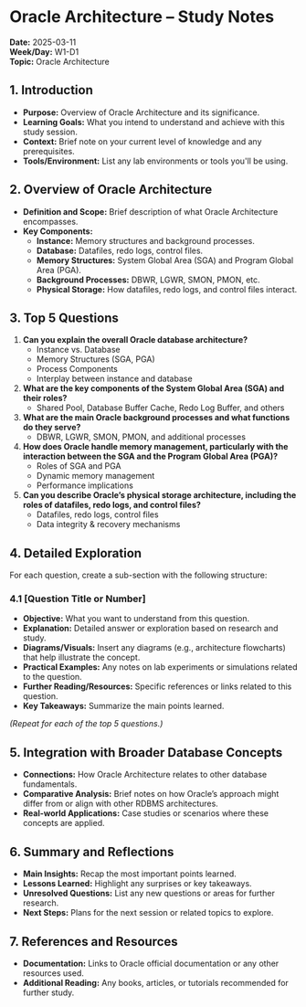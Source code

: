 # Oracle Architecture – Study Notes  
**Date:** 2025-03-11  
**Week/Day:** W1-D1  
**Topic:** Oracle Architecture

## 1. Introduction  
- **Purpose:** Overview of Oracle Architecture and its significance.  
- **Learning Goals:** What you intend to understand and achieve with this study session.  
- **Context:** Brief note on your current level of knowledge and any prerequisites.  
- **Tools/Environment:** List any lab environments or tools you'll be using.

## 2. Overview of Oracle Architecture  
- **Definition and Scope:** Brief description of what Oracle Architecture encompasses.  
- **Key Components:**  
  - **Instance:** Memory structures and background processes.  
  - **Database:** Datafiles, redo logs, control files.  
  - **Memory Structures:** System Global Area (SGA) and Program Global Area (PGA).  
  - **Background Processes:** DBWR, LGWR, SMON, PMON, etc.  
  - **Physical Storage:** How datafiles, redo logs, and control files interact.

## 3. Top 5 Questions  
1. **Can you explain the overall Oracle database architecture?**  
   - Instance vs. Database  
   - Memory Structures (SGA, PGA)  
   - Process Components  
   - Interplay between instance and database  
2. **What are the key components of the System Global Area (SGA) and their roles?**  
   - Shared Pool, Database Buffer Cache, Redo Log Buffer, and others  
3. **What are the main Oracle background processes and what functions do they serve?**  
   - DBWR, LGWR, SMON, PMON, and additional processes  
4. **How does Oracle handle memory management, particularly with the interaction between the SGA and the Program Global Area (PGA)?**  
   - Roles of SGA and PGA  
   - Dynamic memory management  
   - Performance implications  
5. **Can you describe Oracle’s physical storage architecture, including the roles of datafiles, redo logs, and control files?**  
   - Datafiles, redo logs, control files  
   - Data integrity & recovery mechanisms

## 4. Detailed Exploration  
For each question, create a sub-section with the following structure:

### 4.1 [Question Title or Number]  
- **Objective:** What you want to understand from this question.  
- **Explanation:** Detailed answer or exploration based on research and study.  
- **Diagrams/Visuals:** Insert any diagrams (e.g., architecture flowcharts) that help illustrate the concept.  
- **Practical Examples:** Any notes on lab experiments or simulations related to the question.  
- **Further Reading/Resources:** Specific references or links related to this question.  
- **Key Takeaways:** Summarize the main points learned.

*(Repeat for each of the top 5 questions.)*

## 5. Integration with Broader Database Concepts  
- **Connections:** How Oracle Architecture relates to other database fundamentals.  
- **Comparative Analysis:** Brief notes on how Oracle’s approach might differ from or align with other RDBMS architectures.  
- **Real-world Applications:** Case studies or scenarios where these concepts are applied.

## 6. Summary and Reflections  
- **Main Insights:** Recap the most important points learned.  
- **Lessons Learned:** Highlight any surprises or key takeaways.  
- **Unresolved Questions:** List any new questions or areas for further research.  
- **Next Steps:** Plans for the next session or related topics to explore.

## 7. References and Resources  
- **Documentation:** Links to Oracle official documentation or any other resources used.  
- **Additional Reading:** Any books, articles, or tutorials recommended for further study.
